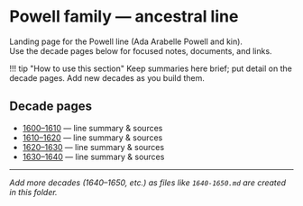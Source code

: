 # Powell family — ancestral line

Landing page for the Powell line (Ada Arabelle Powell and kin).  
Use the decade pages below for focused notes, documents, and links.

!!! tip "How to use this section"
    Keep summaries here brief; put detail on the decade pages. Add new decades as you build them.

## Decade pages
- [1600–1610](1600-1610.md) — line summary & sources
- [1610–1620](1610-1620.md) — line summary & sources
- [1620–1630](1620-1630.md) — line summary & sources
- [1630–1640](1630-1640.md) — line summary & sources

---
*Add more decades (1640–1650, etc.) as files like `1640-1650.md` are created in this folder.*


